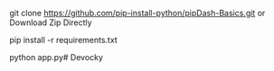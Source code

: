 git clone https://github.com/pip-install-python/pipDash-Basics.git or Download Zip Directly

pip install -r requirements.txt

python app.py# Devocky